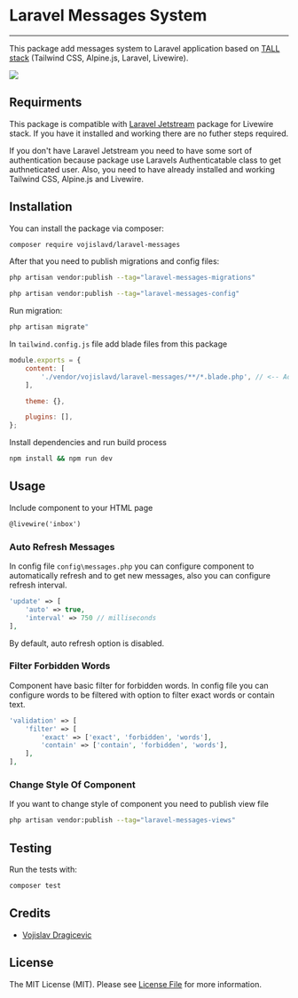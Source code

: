 # Laravel Messages System

---

This package add messages system to Laravel application based on <a href="https://tallstack.dev/" target="_blank">TALL stack</a> (Tailwind CSS, Alpine.js, Laravel, Livewire).

<img src="https://user-images.githubusercontent.com/23532087/158830293-54bb73e1-acae-44f8-a52a-d2b0149865e4.gif">

## Requirments

This package is compatible with <a href="https://jetstream.laravel.com/" target="_blank">Laravel Jetstream</a> package for Livewire stack. If you have it installed and working there are no futher steps required.

If you don't have Laravel Jetstream you need to have some sort of authentication because package use Laravels Authenticatable class to get authneticated user.
Also, you need to have already installed and working Tailwind CSS, Alpine.js and Livewire.

## Installation

You can install the package via composer:

```bash
composer require vojislavd/laravel-messages
```

After that you need to publish migrations and config files:

```bash
php artisan vendor:publish --tag="laravel-messages-migrations"
```

```bash
php artisan vendor:publish --tag="laravel-messages-config"
```

Run migration:

```bash
php artisan migrate"
```

In `tailwind.config.js` file add blade files from this package

```js
module.exports = {
    content: [
        './vendor/vojislavd/laravel-messages/**/*.blade.php', // <-- Add this line
    ],

    theme: {},

    plugins: [],
};
```

Install dependencies and run build process
```bash
npm install && npm run dev
```

## Usage

Include component to your HTML page

```html
@livewire('inbox')
```
### Auto Refresh Messages
In config file `config\messages.php` you can configure component to automatically refresh and to get new messages, also you can configure refresh interval.

```php
'update' => [
    'auto' => true,
    'interval' => 750 // milliseconds
],
```

By default, auto refresh option is disabled.

### Filter Forbidden Words
Component have basic filter for forbidden words. In config file you can configure words to be filtered with option to filter exact words or contain text.

```php
'validation' => [
    'filter' => [
        'exact' => ['exact', 'forbidden', 'words'],
        'contain' => ['contain', 'forbidden', 'words'],
    ],
],
```

### Change Style Of Component
If you want to change style of component you need to publish view file
```bash
php artisan vendor:publish --tag="laravel-messages-views"
```

## Testing
Run the tests with:

```bash
composer test
```

## Credits

- [Vojislav Dragicevic](https://vojislavd.com/)

## License

The MIT License (MIT). Please see [License File](LICENSE.md) for more information.